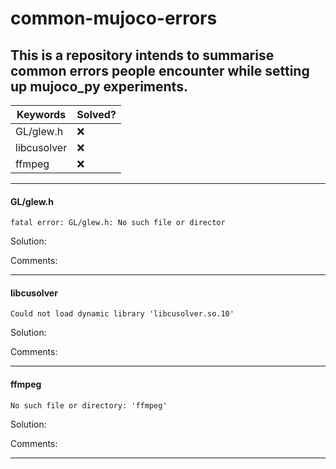 # common-mujoco-errors
This is a repository intends to summarise common errors people encounter while setting up mujoco_py experiments.
-----
Keywords | Solved? 
--- | --- 
GL/glew.h | ❌
libcusolver | ❌
ffmpeg | ❌



-----
#### GL/glew.h
`fatal error: GL/glew.h: No such file or director`

Solution: 

Comments:

-----

#### libcusolver
`Could not load dynamic library 'libcusolver.so.10'`

Solution: 

Comments:

-----

#### ffmpeg
`No such file or directory: 'ffmpeg'`

Solution: 

Comments:

-----
